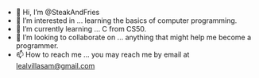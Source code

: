 - 👋 Hi, I’m @SteakAndFries
- 👀 I’m interested in ... learning the basics of computer programming.
- 🌱 I’m currently learning ... C from CS50.
- 💞️ I’m looking to collaborate on ... anything that might help me become a programmer.
- 📫 How to reach me ... you may reach me by email at lealvillasam@gmail.com

<!---
SteakAndFries/SteakAndFries is a ✨ special ✨ repository because its `README.md` (this file) appears on your GitHub profile.
You can click the Preview link to take a look at your changes.
--->
